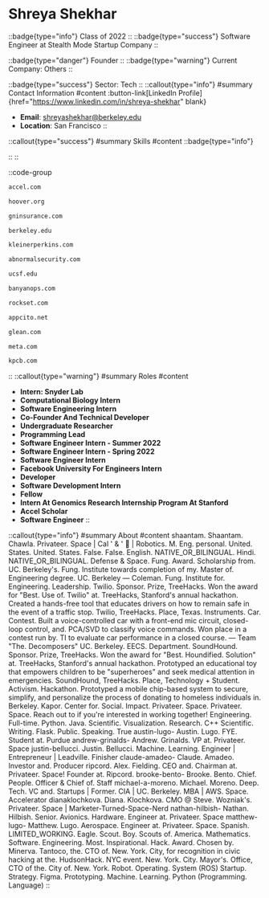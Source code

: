 # Shreya Shekhar
::badge{type="info"}
Class of 2022
::
::badge{type="success"}
Software Engineer at Stealth Mode Startup Company
::

::badge{type="danger"}
Founder
::
::badge{type="warning"}
Current Company: Others
::

::badge{type="success"}
Sector: Tech
::
::callout{type="info"}
#summary
Contact Information
#content
:button-link[LinkedIn Profile]{href="https://www.linkedin.com/in/shreya-shekhar" blank}
- **Email**: shreyashekhar@berkeley.edu
- **Location**: San Francisco
::

::callout{type="success"}
#summary
Skills
#content
::badge{type="info"}

::
::

::code-group
```bash [Accel]
accel.com
```
```bash [Hoover Institution at Stanford University]
hoover.org
```
```bash [Good Neighbor Insurance]
gninsurance.com
```
```bash [UC Berkeley]
berkeley.edu
```
```bash [KPCB]
kleinerperkins.com
```
```bash [Abnormal Security]
abnormalsecurity.com
```
```bash [UCSF Benioff Children's Hospital]
ucsf.edu
```
```bash [Banyan]
banyanops.com
```
```bash [Rockset]
rockset.com
```
```bash [Stealth Mode Startup Company]
appcito.net
```
```bash [Glean]
glean.com
```
```bash [Meta]
meta.com
```
```bash [Kleiner Perkins Caufield & Byers]
kpcb.com
```
::
::callout{type="warning"}
#summary
Roles
#content
- **Intern: Snyder Lab**
- **Computational Biology Intern**
- **Software Engineering Intern**
- **Co-Founder And Technical Developer**
- **Undergraduate Researcher**
- **Programming Lead**
- **Software Engineer Intern - Summer 2022**
- **Software Engineer Intern - Spring 2022**
- **Software Engineer Intern**
- **Facebook University For Engineers Intern**
- **Developer**
- **Software Development Intern**
- **Fellow**
- **Intern At Genomics Research Internship Program At Stanford**
- **Accel Scholar**
- **Software Engineer**
::

::callout{type="info"}
#summary
About
#content
shaantam. Shaantam. Chawla. Privateer. Space | Cal ' & ' 🐻 | Robotics. M. Eng. personal. United. States. United. States. False. False. English. NATIVE_OR_BILINGUAL. Hindi. NATIVE_OR_BILINGUAL. Defense & Space. Fung. Award. Scholarship from. UC. Berkeley's. Fung. Institute towards completion of my. Master of. Engineering degree. UC. Berkeley — Coleman. Fung. Institute for. Engineering. Leadership. Twilio. Sponsor. Prize, TreeHacks. Won the award for "Best. Use of. Twilio" at. TreeHacks, Stanford's annual hackathon. Created a hands-free tool that educates drivers on how to remain safe in the event of a traffic stop. Twilio, TreeHacks. Place, Texas. Instruments. Car. Contest. Built a voice-controlled car with a front-end mic circuit, closed-loop control, and. PCA/SVD to classify voice commands. Won place in a contest run by. TI to evaluate car performance in a closed course. — Team "The. Decomposers" UC. Berkeley. EECS. Department. SoundHound. Sponsor. Prize, TreeHacks. Won the award for "Best. Houndified. Solution" at. TreeHacks, Stanford's annual hackathon. Prototyped an educational toy that empowers children to be "superheroes" and seek medical attention in emergencies. SoundHound, TreeHacks. Place, Technology + Student. Activism. Hackathon. Prototyped a mobile chip-based system to secure, simplify, and personalize the process of donating to homeless individuals in. Berkeley. Kapor. Center for. Social. Impact. Privateer. Space. Privateer. Space. Reach out to if you're interested in working together! Engineering. Full-time. Python. Java. Scientific. Visualization. Research. C++ Scientific. Writing. Flask. Public. Speaking. True austin-lugo- Austin. Lugo. FYE. Student at. Purdue andrew-grinalds- Andrew. Grinalds. VP at. Privateer. Space justin-bellucci. Justin. Bellucci. Machine. Learning. Engineer | Entrepreneur | Leadville. Finisher claude-amadeo- Claude. Amadeo. Investor and. Producer ripcord. Alex. Fielding. CEO and. Chairman at. Privateer. Space! Founder at. Ripcord. brooke-bento- Brooke. Bento. Chief. People. Officer & Chief of. Staff michael-a-moreno. Michael. Moreno. Deep. Tech. VC and. Startups | Former. CIA | UC. Berkeley. MBA | AWS. Space. Accelerator dianaklochkova. Diana. Klochkova. CMO @ Steve. Wozniak's. Privateer. Space | Marketer-Turned-Space-Nerd nathan-hilbish- Nathan. Hilbish. Senior. Avionics. Hardware. Engineer at. Privateer. Space matthew-lugo- Matthew. Lugo. Aerospace. Engineer at. Privateer. Space. Spanish. LIMITED_WORKING. Eagle. Scout. Boy. Scouts of. America. Mathematics. Software. Engineering. Most. Inspirational. Hack. Award. Chosen by. Minerva. Tantoco, the. CTO of. New. York. City, for recognition in civic hacking at the. HudsonHack. NYC event. New. York. City. Mayor's. Office, CTO of the. City of. New. York. Robot. Operating. System (ROS) Startup. Strategy. Figma. Prototyping. Machine. Learning. Python (Programming. Language)
::
